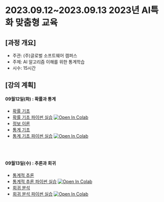 # 2023.09.12\~2023.09.13 2023년 AI특화 맞춤형 교육

## \[과정 개요]

* 주관: (주)글로벌 소프트웨어 캠퍼스
* 주제: AI 알고리즘 이해를 위한 통계학습
* 시수: 15시간

## \[강의 계획]

#### 09월12일(화) : 확률과 통계

* [확률 기초](../LectureFiles/pdf/ST01_확률기초.pdf)
* [확률 기초 파이썬 실습](../LectureFiles/src/ST001_Probability_Basic.ipynb) [![Open In Colab](https://colab.research.google.com/assets/colab-badge.svg)](https://colab.research.google.com/github/aidalabs/Lectures/blob/main/LectureFiles/src/ST001_Probability_Basic.ipynb)
* [정보 이론](../LectureFiles/pdf/ST03_정보이론.pdf)
* [통계 기초](../LectureFiles/pdf/ST02_통계기초.pdf)
* [통계 기초 파이썬 실습](../LectureFiles/src/ST002_Statistics_Basic.ipynb) [![Open In Colab](https://colab.research.google.com/assets/colab-badge.svg)](https://colab.research.google.com/github/aidalabs/Lectures/blob/main/LectureFiles/src/ST002_Statistics_Basic.ipynb)
<br/>
<br/>

#### 09월13일(수) : 추론과 회귀

* [통계적 추론](../LectureFiles/pdf/ST04_통계적추론.pdf)
* [통계적 추론 파이썬 실습](../LectureFiles/src/ST004_Statistics_Inference.ipynb) [![Open In Colab](https://colab.research.google.com/assets/colab-badge.svg)](https://colab.research.google.com/github/aidalabs/Lectures/blob/main/LectureFiles/src/ST004_Statistics_Inference.ipynb)
* [회귀 분석](../LectureFiles/pdf/ST05_회귀분석.pdf)
* [회귀 분석 파이썬 실습](../LectureFiles/src/ST005_Regression_Analysis.ipynb) [![Open In Colab](https://colab.research.google.com/assets/colab-badge.svg)](https://colab.research.google.com/github/aidalabs/Lectures/blob/main/LectureFiles/src/ST005_Regression_Analysis.ipynb)

